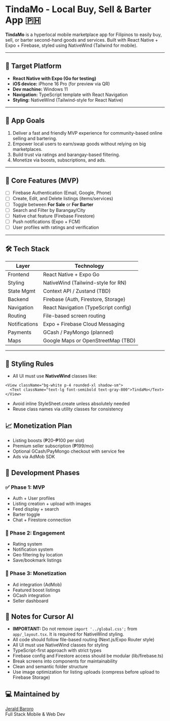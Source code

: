 # TindaMo - Local Buy, Sell & Barter App 🇵🇭

**TindaMo** is a hyperlocal mobile marketplace app for Filipinos to easily buy, sell, or barter second-hand goods and services. Built with React Native + Expo + Firebase, styled using NativeWind (Tailwind for mobile).

---

## 📱 Target Platform

- **React Native with Expo (Go for testing)**
- **iOS device:** iPhone 16 Pro (for preview via QR)
- **Dev machine:** Windows 11
- **Navigation:** TypeScript template with React Navigation
- **Styling:** NativeWind (Tailwind-style for React Native)

---

## 🎯 App Goals

1. Deliver a fast and friendly MVP experience for community-based online selling and bartering.
2. Empower local users to earn/swap goods without relying on big marketplaces.
3. Build trust via ratings and barangay-based filtering.
4. Monetize via boosts, subscriptions, and ads.

---

## 🧩 Core Features (MVP)

- [ ] Firebase Authentication (Email, Google, Phone)
- [ ] Create, Edit, and Delete listings (items/services)
- [ ] Toggle between **For Sale** or **For Barter**
- [ ] Search and Filter by Barangay/City
- [ ] Native chat feature (Firebase Firestore)
- [ ] Push notifications (Expo + FCM)
- [ ] User profiles with ratings and verification

---

## 🛠️ Tech Stack

| Layer        | Technology                          |
|--------------|--------------------------------------|
| Frontend     | React Native + Expo Go               |
| Styling      | NativeWind (Tailwind-style for RN)   |
| State Mgmt   | Context API / Zustand (TBD)          |
| Backend      | Firebase (Auth, Firestore, Storage)  |
| Navigation   | React Navigation (TypeScript config) |
| Routing      | File-based screen routing            |
| Notifications| Expo + Firebase Cloud Messaging      |
| Payments     | GCash / PayMongo (planned)           |
| Maps         | Google Maps or OpenStreetMap (TBD)   |

---

## 🎨 Styling Rules

- All UI must use **NativeWind** classes like:
```tsx
<View className="bg-white p-4 rounded-xl shadow-sm">
  <Text className="text-lg font-semibold text-gray-800">TindaMo</Text>
</View>
```
- Avoid inline StyleSheet.create unless absolutely needed
- Reuse class names via utility classes for consistency

## 📈 Monetization Plan

- Listing boosts (₱20–₱100 per slot)
- Premium seller subscription (₱199/mo)
- Optional GCash/PayMongo checkout with service fee
- Ads via AdMob SDK

## 🧠 Development Phases

### ✅ Phase 1: MVP
- Auth + User profiles
- Listing creation + upload with images
- Feed display + search
- Barter toggle
- Chat + Firestore connection

### 🚀 Phase 2: Engagement
- Rating system
- Notification system
- Geo filtering by location
- Save/bookmark listings

### 💸 Phase 3: Monetization
- Ad integration (AdMob)
- Featured boost listings
- GCash integration
- Seller dashboard

## 🧠 Notes for Cursor AI

- **IMPORTANT:** Do not remove `import '../global.css';` from `app/_layout.tsx`. It is required for NativeWind styling.
- All code should follow file-based routing (Next.js/Expo Router style)
- All UI must use NativeWind classes for styling
- TypeScript-first approach with strict types
- Firebase config and Firestore access should be modular (lib/firebase.ts)
- Break screens into components for maintainability
- Clean and semantic folder structure
- Use image optimization for listing uploads (compress before upload to Firebase Storage)

## 💻 Maintained by

[Jerald Baroro](https://jeraldbaroro.xyz)  
Full Stack Mobile & Web Dev